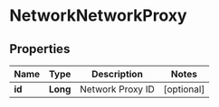 

# NetworkNetworkProxy

## Properties

Name | Type | Description | Notes
------------ | ------------- | ------------- | -------------
**id** | **Long** | Network Proxy ID |  [optional]



